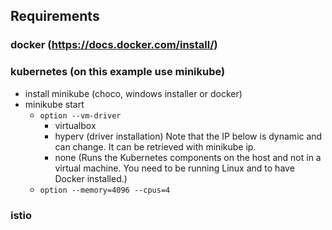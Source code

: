 ## Requirements

### docker (https://docs.docker.com/install/)

### kubernetes (on this example use minikube)
- install minikube (choco, windows installer or docker)
- minikube start
  - `option --vm-driver`
    - virtualbox
    - hyperv (driver installation) Note that the IP below is dynamic and can change. It can be retrieved with minikube ip.
    - none (Runs the Kubernetes components on the host and not in a virtual machine. You need to be running Linux and to have Docker installed.)
  - `option --memory=4096 --cpus=4`

### istio

